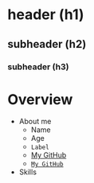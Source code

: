 # header (h1)
## subheader (h2)
### subheader (h3)
# Overview
- About me
    - Name
    - Age
    - `Label`
    - [My GitHub](https://github.com/haudevw3/mygithub/)
    - <a href="https://github.com/haudevw3/mygithub/">`My GitHub`</a>
- Skills

